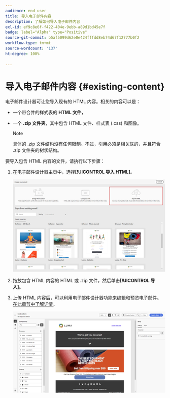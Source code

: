 ```yaml
---
audience: end-user
title: 导入电子邮件内容
description: 了解如何导入电子邮件内容
exl-id: ef9c8e6f-f422-404e-9ebb-a89d1bd45e7f
badge: label="Alpha" type="Positive"
source-git-commit: b5af5099d62e0e424fffdd8eb74d67f12777b0f2
workflow-type: tm+mt
source-wordcount: '137'
ht-degree: 100%

---
```


# 导入电子邮件内容 {#existing-content}

电子邮件设计器可让您导入现有的 HTML 内容。相关的内容可以是：

* 一个带合并的样式表的 **HTML 文件**，
* 一个 **.zip 文件夹**，其中包含 HTML 文件、样式表 (.css) 和图像。

   >[!NOTE]
   >
   >具体的 .zip 文件结构没有任何限制。不过，引用必须是相关联的，并且符合 .zip 文件夹的树状结构。

要导入包含 HTML 内容的文件，请执行以下步骤：

1. 在电子邮件设计器主页中，选择&#x200B;**[!UICONTROL 导入 HTML]**。

   ![](assets/import-html_2.png)

1. 拖放包含 HTML 内容的 HTML 或 .zip 文件，然后单击&#x200B;**[!UICONTROL 导入]**。

1. 上传 HTML 内容后，可以利用电子邮件设计器功能来编辑和预览电子邮件。[在此章节中了解详情](create-email-content.md)。

   ![](assets/html-imported.png)